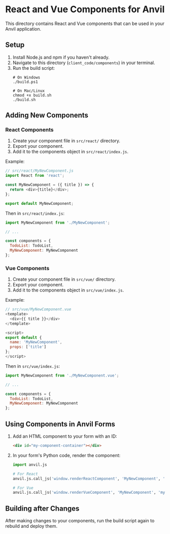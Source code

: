 # React and Vue Components for Anvil

This directory contains React and Vue components that can be used in your Anvil application.

## Setup

1. Install Node.js and npm if you haven't already.
2. Navigate to this directory (`client_code/components`) in your terminal.
3. Run the build script:
   ```
   # On Windows
   ./build.ps1
   
   # On Mac/Linux
   chmod +x build.sh
   ./build.sh
   ```

## Adding New Components

### React Components

1. Create your component file in `src/react/` directory.
2. Export your component.
3. Add it to the components object in `src/react/index.js`.

Example:

```javascript
// src/react/MyNewComponent.js
import React from 'react';

const MyNewComponent = ({ title }) => {
  return <div>{title}</div>;
};

export default MyNewComponent;
```

Then in `src/react/index.js`:

```javascript
import MyNewComponent from './MyNewComponent';

// ...

const components = {
  TodoList: TodoList,
  MyNewComponent: MyNewComponent
};
```

### Vue Components

1. Create your component file in `src/vue/` directory.
2. Export your component.
3. Add it to the components object in `src/vue/index.js`.

Example:

```javascript
// src/vue/MyNewComponent.vue
<template>
  <div>{{ title }}</div>
</template>

<script>
export default {
  name: 'MyNewComponent',
  props: ['title']
};
</script>
```

Then in `src/vue/index.js`:

```javascript
import MyNewComponent from './MyNewComponent.vue';

// ...

const components = {
  TodoList: TodoList,
  MyNewComponent: MyNewComponent
};
```

## Using Components in Anvil Forms

1. Add an HTML component to your form with an ID:
   ```html
   <div id="my-component-container"></div>
   ```

2. In your form's Python code, render the component:
   ```python
   import anvil.js
   
   # For React
   anvil.js.call_js('window.renderReactComponent', 'MyNewComponent', 'my-component-container', {'title': 'Hello World'})
   
   # For Vue
   anvil.js.call_js('window.renderVueComponent', 'MyNewComponent', 'my-component-container', {'title': 'Hello World'})
   ```

## Building after Changes

After making changes to your components, run the build script again to rebuild and deploy them. 